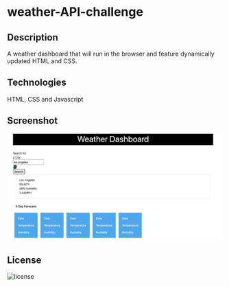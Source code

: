 # weather-API-challenge

## Description
A weather dashboard that will run in the browser and feature dynamically updated HTML and CSS.

## Technologies

HTML, CSS and Javascript


## Screenshot
![main page](./assets/images/weatherscreenshot.png)


    

## License

![license](https://img.shields.io/badge/License-MIT%20License-blue?style=for-the-badge)